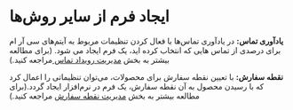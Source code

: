 # ایجاد فرم از سایر روش‌ها

**یادآوری تماس:** در یادآوری تماس‌ها با فعال کردن تنظیمات مربوط به آیتم‌های سی آر ام برای درصدی از تماس هایی که انتخاب کرده اید، یک فرم ایجاد می شود. (برای مطالعه بیشتر به بخش [مدیریت رویداد تماس ](https://github.com/1stco/PayamGostarDocs/blob/master/Help/Basic-Information/Telephone-systems/Call-reminder-settings/Add-contact-event/Add-contact-event.md)مراجعه کنید.)

**نقطه سفارش:**  با تعیین نقطه سفارش برای محصولات، می‌توان تنظیماتی را اعمال کرد که با رسیدن محصول به آن نقطه سفارش، یک فرم در نرم‌افزار ایجاد گردد.(برای مطالعه بیشتر به بخش [مدیریت نقطه سفارش](https://github.com/1stco/PayamGostarDocs/blob/master/Help/Settings/sefaresh/sefaresh.md) مراجعه کنید.)